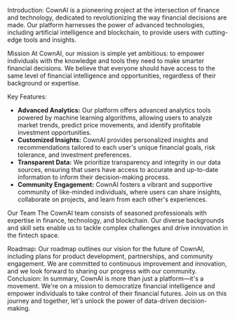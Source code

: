 Introduction:
CownAI is a pioneering project at the intersection of finance and technology, dedicated to revolutionizing the way financial decisions are made. Our platform harnesses the power of advanced technologies, including artificial intelligence and blockchain, to provide users with cutting-edge tools and insights.

Mission
At CownAI, our mission is simple yet ambitious: to empower individuals with the knowledge and tools they need to make smarter financial decisions. We believe that everyone should have access to the same level of financial intelligence and opportunities, regardless of their background or expertise.

Key Features:
- **Advanced Analytics:** Our platform offers advanced analytics tools powered by machine learning algorithms, allowing users to analyze market trends, predict price movements, and identify profitable investment opportunities.
- **Customized Insights:** CownAI provides personalized insights and recommendations tailored to each user's unique financial goals, risk tolerance, and investment preferences.
- **Transparent Data:** We prioritize transparency and integrity in our data sources, ensuring that users have access to accurate and up-to-date information to inform their decision-making process.
- **Community Engagement:** CownAI fosters a vibrant and supportive community of like-minded individuals, where users can share insights, collaborate on projects, and learn from each other's experiences.

Our Team
The CownAI team consists of seasoned professionals with expertise in finance, technology, and blockchain. Our diverse backgrounds and skill sets enable us to tackle complex challenges and drive innovation in the fintech space.

Roadmap:
Our roadmap outlines our vision for the future of CownAI, including plans for product development, partnerships, and community engagement. We are committed to continuous improvement and innovation, and we look forward to sharing our progress with our community.
Conclusion:
In summary, CownAI is more than just a platform—it's a movement. We're on a mission to democratize financial intelligence and empower individuals to take control of their financial futures. Join us on this journey and together, let's unlock the power of data-driven decision-making.




